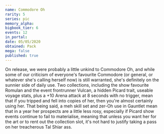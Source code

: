 ```yaml
---
name: Commodore Oh
rarity: 5
series: pic
memory_alpha:
bigbook_tier: 6
events: 12
in_portal:
date: 05/05/2020
obtained: Pack
mega: false
published: true
---
```


On release, we were probably a little unkind to Commodore Oh, and while some of our criticism of everyone's favourite Commodore (or general, or whatever she's calling herself now) is still warranted, she's definitely on the sunnier side of daily use. Two collections, including the show favourite Romulan and the event frontrunner Vulcan, a hidden Picard trait, useable voyage stats, plus a +10 Arena attack at 8 seconds with no trigger, mean that if you tripped and fell into copies of her, then you're almost certainly using her. That being said, a meh skill set and zer-Oh use in Gauntlet mean that in a year her prospects are a little less rosy, especially if Picard show events continue to fail to materialise, meaning that unless you want her for the art or to rent out the collection slot, it's not hard to justify taking a pass on her treacherous Tal Shiar ass.
